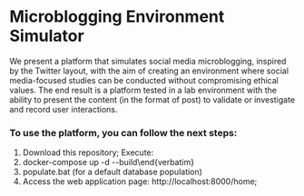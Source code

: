 # Microblogging Environment Simulator

 
We present a platform that simulates social media microblogging, inspired by the Twitter layout, with the aim of creating an environment where social media-focused studies can be conducted without compromising ethical values.  The end result is a platform tested in a lab environment with the ability to present the content (in the format of post) to validate or investigate and record user interactions.

###  To use the platform, you can follow the next steps:

1. Download this repository;
Execute:
2. docker-compose up -d --build\end{verbatim}
3. populate.bat (for a default database population) 
4. Access the web application page: http://localhost:8000/home;

